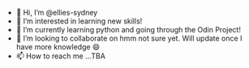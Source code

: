 - 👋 Hi, I’m @ellies-sydney
- 👀 I’m interested in learning new skills!
- 🌱 I’m currently learning python and going through the Odin Project!
- 💞️ I’m looking to collaborate on hmm not sure yet. Will update once I have more knowledge 😄
- 📫 How to reach me ...TBA

<!---
ellies-sydney/ellies-sydney is a ✨ special ✨ repository because its `README.md` (this file) appears on your GitHub profile.
You can click the Preview link to take a look at your changes.
--->
